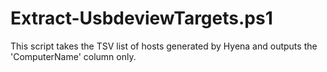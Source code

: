 # Extract-UsbdeviewTargets.ps1
This script takes the TSV list of hosts generated by Hyena and outputs the 'ComputerName' column only.
